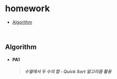 # homework

+ [Algorithm](#algorithm)
<br>

## Algorithm
- #### PA1
  > ##### 수열에서 두 수의 합 - Quick Sort 알고리즘 활용

